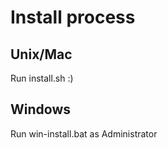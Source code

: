 # Install process

## Unix/Mac

Run install.sh :)

## Windows

Run win-install.bat as Administrator
